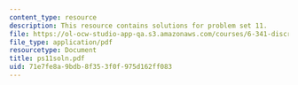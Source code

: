 ```yaml
---
content_type: resource
description: This resource contains solutions for problem set 11.
file: https://ol-ocw-studio-app-qa.s3.amazonaws.com/courses/6-341-discrete-time-signal-processing-fall-2005/71e7fe8a9bdb8f353f0f975d162ff083_ps11soln.pdf
file_type: application/pdf
resourcetype: Document
title: ps11soln.pdf
uid: 71e7fe8a-9bdb-8f35-3f0f-975d162ff083
---
```


